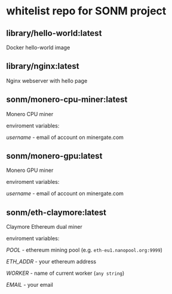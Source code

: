 # whitelist repo for SONM project

## library/hello-world:latest

Docker hello-world image

## library/nginx:latest

Nginx webserver with hello page

## sonm/monero-cpu-miner:latest

Monero CPU miner

enviroment variables:

*username* - email of account on minergate.com

## sonm/monero-gpu:latest

Monero GPU miner

enviroment variables:

*username* - email of account on minergate.com


## sonm/eth-claymore:latest

Claymore Ethereum dual miner

enviroment variables:

*POOL* - ethereum mining pool (e.g. `eth-eu1.nanopool.org:9999`)

*ETH_ADDR* - your ethereum address

*WORKER* - name of current worker (`any string`)

*EMAIL* - your email
